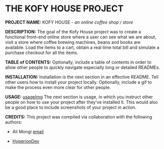 # THE KOFY HOUSE PROJECT

**PROJECT NAME:** 
KOFY HOUSE - *an online coffee shop / store*

**DESCRIPTION:** 
The goal of the Kofy House project was to create a functional front-end online store where a user can see what we are about, visit a store where coffee brewing machines, beans and books are available. Load the items to a cart, obtain a real time total bill and simulate a purchase checkout for all the items.  

**TABLE of CONTENTS:** Optionally, include a table of contents in order to allow other people to quickly navigate especially long or detailed READMEs.

**INSTALLATION:** Installation is the next section in an effective README. Tell other users how to install your project locally. Optionally, include a gif to make the process even more clear for other people.

**USAGE:** [usageImg] The next section is usage, in which you instruct other people on how to use your project after they’ve installed it. This would also be a good place to include screenshots of your project in action.

[usageImg]: https://images.app.goo.gl/hHgunawJyvBUCvoUA

**CREDITS:** This project was compiled via collaboration with the following authors: 
- Ali Mongi [email](mailto:alphan.mongi@gmail.com)
* [HyperionDev](https://www.hyperiondev.com/) 
